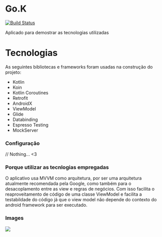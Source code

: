 # Go.K

[![Build Status](https://travis-ci.org/joemccann/dillinger.svg?branch=master)](https://travis-ci.org/joemccann/dillinger)

Aplicado para demostrar as tecnologias utilizadas

# Tecnologias
As seguintes bibliotecas e frameworks foram usadas na construção do projeto:

  - Kotlin
  - Koin
  - Kotlin Coroutines
  - Retrofit
  - AndroidX
  - ViewModel
  - Glide
  - Databinding
  - Espresso Testing
  - MockServer



### Configuração

// Nothing... <3

### Porque utilizar as tecnlogias empregadas

O aplicativo usa MVVM como arquitetura, por ser uma arquitetura atualmente recomendada pela Google, como também para o desacoplamento entre as view e regras de negócios. Com isso facilita o reaproveitamento de código de uma classe ViewModel e facilita a testabildade do código já que o view model não depende do contexto do android framework para ser executado.

### Images

![](images/visual.gif)